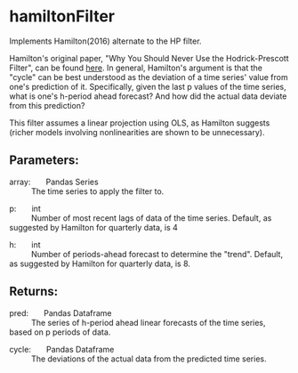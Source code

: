 # hamiltonFilter
Implements Hamilton(2016) alternate to the HP filter.

Hamilton's original paper, "Why You Should Never Use the Hodrick-Prescott Filter", can be found [here](https://econweb.ucsd.edu/~jhamilto/hp.pdf). In general, Hamilton's argument is that the "cycle" can be best understood as the deviation of a time series' value from one's prediction of it. Specifically, given the last p values of the time series, what is one's h-period ahead forecast? And how did the actual data deviate from this prediction? 

This filter assumes a linear projection using OLS, as Hamilton suggests (richer models involving nonlinearities are shown to be unnecessary). 

## Parameters: 
array:&nbsp;&nbsp;&nbsp;&nbsp;&nbsp;&nbsp; Pandas Series  
&nbsp;&nbsp;&nbsp;&nbsp;&nbsp;&nbsp;&nbsp;&nbsp;&nbsp; The time series to apply the filter to.

p:&nbsp;&nbsp;&nbsp;&nbsp;&nbsp;&nbsp; int  
&nbsp;&nbsp;&nbsp;&nbsp;&nbsp;&nbsp;&nbsp;&nbsp;&nbsp; Number of most recent lags of data of the time series. Default, as suggested by Hamilton for quarterly data, is 4
        
h:&nbsp;&nbsp;&nbsp;&nbsp;&nbsp;&nbsp; int  
&nbsp;&nbsp;&nbsp;&nbsp;&nbsp;&nbsp;&nbsp;&nbsp;&nbsp; Number of periods-ahead forecast to determine the "trend". Default, as suggested by Hamilton for quarterly data, is 8.

## Returns:
pred:&nbsp;&nbsp;&nbsp;&nbsp;&nbsp;&nbsp; Pandas Dataframe  
&nbsp;&nbsp;&nbsp;&nbsp;&nbsp;&nbsp;&nbsp;&nbsp;&nbsp; The series of h-period ahead linear forecasts of the time series, based on p periods of data.
        
cycle:&nbsp;&nbsp;&nbsp;&nbsp;&nbsp;&nbsp; Pandas Dataframe  
&nbsp;&nbsp;&nbsp;&nbsp;&nbsp;&nbsp;&nbsp;&nbsp;&nbsp; The deviations of the actual data from the predicted time series.
